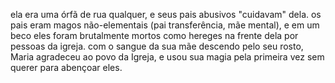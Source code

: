 ela era uma órfã de rua qualquer, e seus pais abusivos "cuidavam" dela. os pais eram magos não-elementais (pai transferência, mãe mental), e em um beco eles foram brutalmente mortos como hereges na frente dela por pessoas da igreja. com o sangue da sua mãe descendo pelo seu rosto, Maria agradeceu ao povo da Igreja, e usou sua magia pela primeira vez sem querer para abençoar eles.
